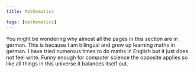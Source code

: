 ```yaml
---
title: Mathematics

tags: [mathematics]
---
```


You might be wondering why almost all the pages in this section are in german. This is because I am bilingual and grew up learning maths in german. I have tried numerous times to do maths in English but it just does not feel write. Funny enough for computer science the opposite applies so like all things in this universe it balances itself out.

